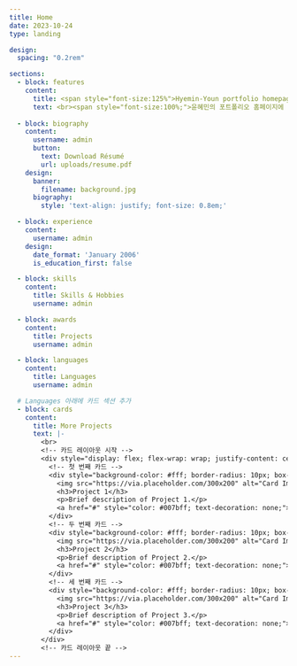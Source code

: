 ```yaml
---
title: Home
date: 2023-10-24
type: landing

design:
  spacing: "0.2rem"

sections:
  - block: features
    content:
      title: <span style="font-size:125%">Hyemin-Youn portfolio homepage</span>
      text: <br><span style="font-size:100%;">윤혜민의 포트폴리오 홈페이지에 오신 것을 환영합니다😃</span> 
      
  - block: biography
    content:
      username: admin
      button:
        text: Download Résumé
        url: uploads/resume.pdf
    design:
      banner:
        filename: background.jpg
      biography:
        style: 'text-align: justify; font-size: 0.8em;'

  - block: experience
    content:
      username: admin
    design:
      date_format: 'January 2006'
      is_education_first: false

  - block: skills
    content:
      title: Skills & Hobbies
      username: admin

  - block: awards
    content:
      title: Projects
      username: admin

  - block: languages
    content:
      title: Languages
      username: admin

  # Languages 아래에 카드 섹션 추가
  - block: cards
    content:
      title: More Projects
      text: |-
        <br>
        <!-- 카드 레이아웃 시작 -->
        <div style="display: flex; flex-wrap: wrap; justify-content: center; gap: 20px; margin-top: 20px;">
          <!-- 첫 번째 카드 -->
          <div style="background-color: #fff; border-radius: 10px; box-shadow: 0 4px 8px rgba(0, 0, 0, 0.1); width: 300px; text-align: center; padding: 20px;">
            <img src="https://via.placeholder.com/300x200" alt="Card Image" style="width: 100%; border-radius: 10px;">
            <h3>Project 1</h3>
            <p>Brief description of Project 1.</p>
            <a href="#" style="color: #007bff; text-decoration: none;">Learn more</a>
          </div>
          <!-- 두 번째 카드 -->
          <div style="background-color: #fff; border-radius: 10px; box-shadow: 0 4px 8px rgba(0, 0, 0, 0.1); width: 300px; text-align: center; padding: 20px;">
            <img src="https://via.placeholder.com/300x200" alt="Card Image" style="width: 100%; border-radius: 10px;">
            <h3>Project 2</h3>
            <p>Brief description of Project 2.</p>
            <a href="#" style="color: #007bff; text-decoration: none;">Learn more</a>
          </div>
          <!-- 세 번째 카드 -->
          <div style="background-color: #fff; border-radius: 10px; box-shadow: 0 4px 8px rgba(0, 0, 0, 0.1); width: 300px; text-align: center; padding: 20px;">
            <img src="https://via.placeholder.com/300x200" alt="Card Image" style="width: 100%; border-radius: 10px;">
            <h3>Project 3</h3>
            <p>Brief description of Project 3.</p>
            <a href="#" style="color: #007bff; text-decoration: none;">Learn more</a>
          </div>
        </div>
        <!-- 카드 레이아웃 끝 -->
---
```


